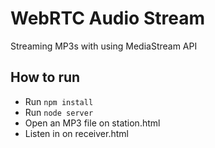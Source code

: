 # WebRTC Audio Stream

Streaming MP3s with using MediaStream API

## How to run

- Run ```npm install```
- Run ```node server```
- Open an MP3 file on station.html
- Listen in on receiver.html